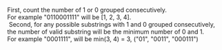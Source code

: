 First, count the number of 1 or 0 grouped consecutively.<br>
For example "0110001111" will be [1, 2, 3, 4].<br>
​
Second, for any possible substrings with 1 and 0 grouped consecutively, the number of valid substring will be the minimum number of 0 and 1.<br>
For example "0001111", will be min(3, 4) = 3, ("01", "0011", "000111")<br>
​
